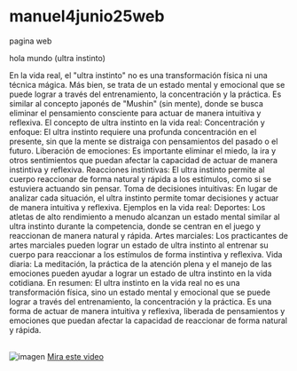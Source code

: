 # manuel4junio25web
pagina web

 hola mundo (ultra instinto)<center></h1></center>
En la vida real, el "ultra instinto" no es una transformación física ni una técnica mágica. Más bien, se trata de un estado mental y emocional que se puede lograr a través del entrenamiento, la concentración y la práctica. Es similar al concepto japonés de "Mushin" (sin mente), donde se busca eliminar el pensamiento consciente para actuar de manera intuitiva y reflexiva. El concepto de ultra instinto en la vida real:
Concentración y enfoque:
El ultra instinto requiere una profunda concentración en el presente, sin que la mente se distraiga con pensamientos del pasado o el futuro. 
Liberación de emociones:
Es importante eliminar el miedo, la ira y otros sentimientos que puedan afectar la capacidad de actuar de manera instintiva y reflexiva. 
Reacciones instintivas:
El ultra instinto permite al cuerpo reaccionar de forma natural y rápida a los estímulos, como si se estuviera actuando sin pensar. 
Toma de decisiones intuitivas:
En lugar de analizar cada situación, el ultra instinto permite tomar decisiones y actuar de manera intuitiva y reflexiva. 
Ejemplos en la vida real:
Deportes:
Los atletas de alto rendimiento a menudo alcanzan un estado mental similar al ultra instinto durante la competencia, donde se centran en el juego y reaccionan de manera natural y rápida. 
Artes marciales:
Los practicantes de artes marciales pueden lograr un estado de ultra instinto al entrenar su cuerpo para reaccionar a los estímulos de forma instintiva y reflexiva. 
Vida diaria:
La meditación, la práctica de la atención plena y el manejo de las emociones pueden ayudar a lograr un estado de ultra instinto en la vida cotidiana. 
En resumen: El ultra instinto en la vida real no es una transformación física, sino un estado mental y emocional que se puede lograr a través del entrenamiento, la concentración y la práctica. Es una forma de actuar de manera intuitiva y reflexiva, liberada de pensamientos y emociones que puedan afectar la capacidad de reaccionar de forma natural y rápida. 
</p> <BR>
<img src="ultrainstinto.png" alt= "imagen"/>
<a href="https://www.youtube.com/watch?v=2WnUKhfFCI0">Mira este video</a>



